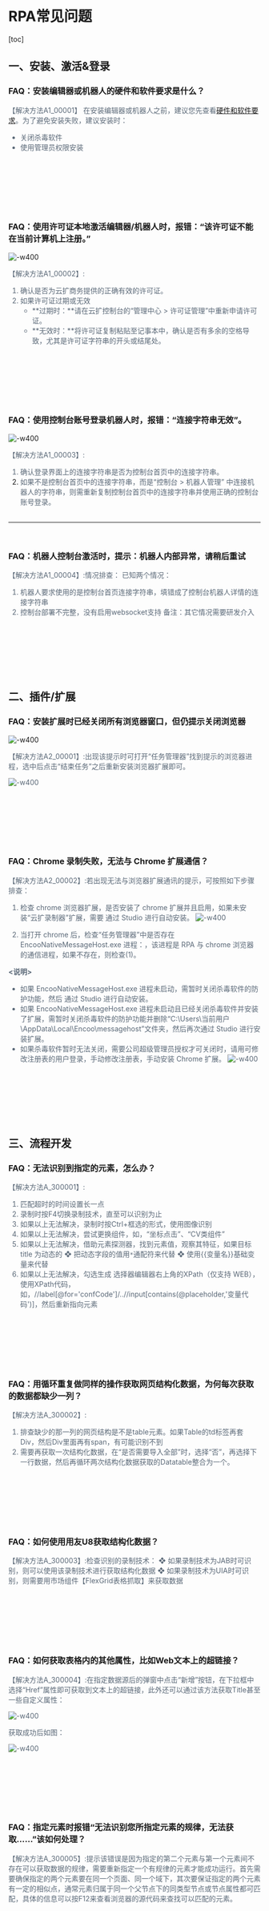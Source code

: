 # RPA常见问题

[toc]

## 一、安装、激活&登录

### FAQ：安装编辑器或机器人的硬件和软件要求是什么？

<font color=5a6877> 【解决方法A1_00001】
在安装编辑器或机器人之前，建议您先查看[硬件和软件要求](待补充)。为了避免安装失败，建议安装时：
* 关闭杀毒软件
* 使用管理员权限安装

 </font></br></br>
 ---
 </br>

### FAQ：使用许可证本地激活编辑器/机器人时，报错：“该许可证不能在当前计算机上注册。”

![-w400](https://docimages.blob.core.chinacloudapi.cn/images/troubleshoot/A1_00001.png)

<font color=5a6877> 【解决方法A1_00002】:
1. 确认是否为云扩商务提供的正确有效的许可证。
2. 如果许可证过期或无效
    * **过期时：**请在云扩控制台的“管理中心 > 许可证管理”中重新申请许可证。
    * **无效时：**将许可证复制粘贴至记事本中，确认是否有多余的空格导致，尤其是许可证字符串的开头或结尾处。

 </font></br></br>
---
</br>

### FAQ：使用控制台账号登录机器人时，报错：“连接字符串无效”。

![-w400](https://docimages.blob.core.chinacloudapi.cn/images/troubleshoot/A1_00001-1.png)

<font color=5a6877> 【解决方法A1_00003】:
1. 确认登录界面上的连接字符串是否为控制台首页中的连接字符串。
2. 如果不是控制台首页中的连接字符串，而是“控制台 > 机器人管理” 中连接机器人的字符串，则需重新复制控制台首页中的连接字符串并使用正确的控制台账号登录。
 </font></br></br>
---
</br>

### FAQ：机器人控制台激活时，提示：机器人内部异常，请稍后重试

<font color=5a6877> 【解决方法A1_00004】:情况排查：
已知两个情况：
1. 机器人要求使用的是控制台首页连接字符串，填错成了控制台机器人详情的连接字符串
2. 控制台部署不完整，没有启用websocket支持
备注：其它情况需要研发介入

 </font></br></br>
---
</br>

## 二、插件/扩展

### FAQ：安装扩展时已经关闭所有浏览器窗口，但仍提示关闭浏览器

![-w400](https://docimages.blob.core.chinacloudapi.cn/images/troubleshoot/2-1.png)

<font color=5a6877> 【解决方法A2_00001】:出现该提示时可打开“任务管理器”找到提示的浏览器进程，选中后点击“结束任务”之后重新安装浏览器扩展即可。

![-w400](https://docimages.blob.core.chinacloudapi.cn/images/troubleshoot/2-2.png)

 </font></br></br>
 ---
 </br>

### FAQ：Chrome 录制失败，无法与 Chrome 扩展通信？
<font color=5a6877> 【解决方法A2_00002】:若出现无法与浏览器扩展通讯的提示，可按照如下步骤排查：
1. 检查 chrome 浏览器扩展，是否安装了 chrome 扩展并且启用，如果未安装“云扩录制器”扩展，需要 通过 Studio 进行自动安装。
![-w400](https://docimages.blob.core.chinacloudapi.cn/images/troubleshoot/3-1.png)

2. 当打开 chrome 后，检查“任务管理器”中是否存在 EncooNativeMessageHost.exe 进程：，该进程是 RPA 与 chrome 浏览器的通信进程，如果不存在，则检查(1)。

**<说明>**
* 如果 EncooNativeMessageHost.exe 进程未启动，需暂时关闭杀毒软件的防护功能，然后 通过 Studio 进行自动安装。
* 如果 EncooNativeMessageHost.exe 进程未启动且已经关闭杀毒软件并安装了扩展，需暂时关闭杀毒软件的防护功能并删除“C:\Users\当前用户\AppData\Local\Encoo\messagehost”文件夹，然后再次通过 Studio 进行安装扩展。
* 如果杀毒软件暂时无法关闭，需要公司超级管理员授权才可关闭时，请用可修改注册表的用户登录，手动修改注册表，手动安装 Chrome 扩展。
![-w400](https://docimages.blob.core.chinacloudapi.cn/images/troubleshoot/3-2.png)

 </font></br></br>
---
</br>


## 三、流程开发

### FAQ：无法识别到指定的元素，怎么办？
<font color=5a6877> 【解决方法A_300001】:
1. 匹配超时的时间设置长一点
2. 录制时按F4切换录制技术，直至可以识别为止
3. 如果以上无法解决，录制时按Ctrl+框选的形式，使用图像识别
4. 如果以上无法解决，尝试更换组件，如，“坐标点击”、“CV类组件”
5. 如果以上无法解决，借助元素探测器，找到元素值，观察其特征，如果目标 title 为动态的
❖ 把动态字段的值用`*`通配符来代替
❖ 使用{{变量名}}基础变量来代替
6.  如果以上无法解决，勾选生成 选择器编辑器右上角的XPath（仅支持 WEB），使用XPath代码，如，//label[@for='confCode']/..//input[contains(@placeholder,'变量代码')]，然后重新指向元素

 </font></br></br>
---
</br>

### FAQ：用循环重复做同样的操作获取网页结构化数据，为何每次获取的数据都缺少一列？

<font color=5a6877> 【解决方法A_300002】:

1. 排查缺少的那一列的网页结构是不是table元素。如果Table的td标签再套Div，然后Div里面再有span，有可能识别不到
2. 需要再获取一次结构化数据，在“是否需要导入全部”时，选择“否”，再选择下一行数据，然后再循环两次结构化数据获取的Datatable整合为一个。

 </font></br></br>
---
</br>

### FAQ：如何使用用友U8获取结构化数据？

<font color=5a6877> 【解决方法A_300003】:检查识别的录制技术：
❖ 如果录制技术为JAB时可识别，则可以使用该录制技术进行获取结构化数据
❖ 如果录制技术为UIA时可识别，则需要用市场组件【FlexGrid表格抓取】来获取数据

 </font></br></br>
 ---
 </br>

### FAQ：如何获取表格内的其他属性，比如Web文本上的超链接？
<font color=5a6877> 【解决方法A_300004】:在指定数据源后的弹窗中点击“新增”按钮，在下拉框中选择“Href”属性即可获取到文本上的超链接，此外还可以通过该方法获取Title甚至一些自定义属性：

![-w400](https://docimages.blob.core.chinacloudapi.cn/images/troubleshoot/4-1.png)


获取成功后如图：

![-w400](https://docimages.blob.core.chinacloudapi.cn/images/troubleshoot/5-1.png)

 </font></br></br>
 ---
 </br>

### FAQ：指定元素时报错“无法识别您所指定元素的规律，无法获取……”该如何处理？

<font color=5a6877> 【解决方法A_300005】:提示该错误是因为指定的第二个元素与第一个元素间不存在可以获取数据的规律，需要重新指定一个有规律的元素才能成功运行。首先需要确保指定的两个元素要在同一个页面、同一个域下，其次要保证指定的两个元素有一定的相似点，通常元素归属于同一个父节点下的同类型节点或节点属性都可匹配，具体的信息可以按F12来查看浏览器的源代码来查找可以匹配的元素。

 </font></br></br>
 ---
 </br>

### FAQ：指定元素成功，但获取到的表格为空是什么原因？

<font color=5a6877> 【解决方法A_300006】:获取结构化数据会优先识别表格，而指定的这个表是空的，页面显示的数据未存在这个表格内，所以获取到的表就是空的。遇到这种情况可以按F12来查看并指定实际显示数据的表的位置，或者在弹出是否获取整表时点击“取消”，之后根据提示手动指定行列中的数据来逐列获取数据即可。

![-w400](https://docimages.blob.core.chinacloudapi.cn/images/troubleshoot/5-2.png)
 
 </font></br></br>
 ---
 </br>



### FAQ：删除失败或写入组件失败，一直卡在删除或写入组件

<font color=5a6877> 【解决办法A_300007】：去掉保护

 </font></br></br>
 ---
 </br>

### FAQ：写入公式,单元格的格式是文本(其实是带了'),导致需要双击下单元格确认格式才能生效

<font color=5a6877> 【解决办法A_300008】：可以先设置格式在插入,或者把插入的那一列改为数值格式,或者用执行宏

 </font></br></br>
 ---
 </br>

### FAQ：写入区域卡死

<font color=5a6877> 【解决办法A_300009】:某些数据含有特殊字符,比如CSV转excel的情况下


 </font></br></br>
 ---
 </br>

### FAQ：Excel/WPS组件：读取单元格内容，出现换行？

<font color=5a6877> 【解决办法A_300010】:str.Trim('\n')

 </font></br></br>
 ---
 </br>

### FAQ：Excel/WPS组件：写入单元格怎么换行？

<font color=5a6877> 【解决办法A_300011】:写入内容输入 +'\n' 就可以换行了

 </font></br></br>
 ---
 </br>

### FAQ：Excel/WPS组件：如何取消工作表密码保护

<font color=5a6877> 【解决办法A_300012】:如下所示

![-w400](https://docimages.blob.core.chinacloudapi.cn/images/troubleshoot/7-1.png)

 </font></br></br>
 ---
 </br>
 
### FAQ：Excel/WPS组件：如何关闭数据链接更新提示弹窗？

![-w400](https://docimages.blob.core.chinacloudapi.cn/images/troubleshoot/7-2.png)

<font color=5a6877> 【解决办法A_300013】: 选择 Excel选项>> 高级>> 常规>>请求自动更新

![-w400](https://docimages.blob.core.chinacloudapi.cn/images/troubleshoot/7-3.png)![](https://docimages.blob.core.chinacloudapi.cn/images/troubleshoot/8-1.png)
 </font></br></br>
 ---
 </br>

### FAQ：Chrome打印页面元素验证失败，如何处理？

![-w400](https://docimages.blob.core.chinacloudapi.cn/images/troubleshoot/8-2.png)

直接指定上图中的元素后进行验证就会验证失败，这是由于该应用窗口在没有焦点的时候拿到的进程名与有焦点时不一样，录制时焦点不在该窗口上而运行时焦点在该窗口上，所以验证运行就会失败。该问题在Chrome的弹窗、Chrome打印页面或金蝶K3等窗口比较常见。

<font color=5a6877> 【解决办法A_300014】:在组件进入录制状态后先按F2，在暂停倒计时时手动点击金蝶K3或Chrome的窗口，这样就会让该软件窗口处于获得焦点的状态，然后等到5秒延迟结束后再录制抓取对应元素即可。运行流程时焦点会自动保持在最新打开的窗口上，按照上述步骤录制的流程就可以正确运行。

 </font></br></br>
 ---
 </br>

### FAQ：使用鼠标系列组件拖动窗口滚动条时无法定位或运行成功但未成功滚动，如何处理？
<font color=5a6877> 【解决办法A_300015】:上述场景不建议使用“鼠标拖动”操作滚动条来运行。</br>
* 桌面应用可以使用组件“鼠标滚动(中键)”、使用“点击”组件点击滚动条的上下按钮或是“发送快捷键”的“{PGDN}”来更好的实现；
* Web页面不需要滚动页面，直接指定要操作的滚动后才显示的元素即可，在运行时会自动定位。</br>
如果确需使用鼠标拖动组件操作滚动条，则需注意指定的滚动条滑块的位置，即图中框起来的区域：</br>

![-w400](https://docimages.blob.core.chinacloudapi.cn/images/troubleshoot/9-1.png)

之后设置属性“纵坐标偏移”多少像素才能正确触发滚动操作：

![-w400](https://docimages.blob.core.chinacloudapi.cn/images/troubleshoot/9-2.png)

如果指定到的是整个滚动条或滚动条上非滑块的区域就会出现组件运行成功但页面未滚动的现象。

 </font></br></br>
 ---
 </br>

### FAQ：鼠标拖动成功但滚动条只滚动了一点，是怎么回事？
<font color=5a6877> 【解决办法A_300016】:拖动只运行一点可能是因为设置的偏移属性太小，也可能是窗口未全屏导致的，可将要执行拖动的窗口全屏后，再设置大一些的值(如1000像素)即可成功运行。
![-w400](https://docimages.blob.core.chinacloudapi.cn/images/troubleshoot/9-2.png)
 </font></br></br>
 ---
 </br>

### FAQ：输入文本时被输入法拦截导致输入内容发送变化，怎么办？

<font color=5a6877> 【解决办法A_300017】:因为“模拟键盘”是触发key的事件来输入文本的，所以会被系统输入法所阻挡，如果需要以“模拟键盘”的方式输入文本就需要将系统的默认输入法设置为系统自带的“英语(美国) – 美式键盘”，以Win10为例：进入系统设置->打开“时间和语言”->点击“语言”->打开“键盘”，将“替代默认输入法”的选项修改为“英语(美国) – 美式键盘”

![-w400](https://docimages.blob.core.chinacloudapi.cn/images/troubleshoot/10-1.png)

</font></br></br>
 ---
 </br>

### FAQ：输入文本组件：运行成功但文本未被成功输入，如何解决？

<font color=5a6877> 【解决办法A_300018】:运行成功是因为组件找到了元素，并根据设置发送了事件，未成功输入说明发送的事件文本未显示到输入框内，可能是指定错了元素或者元素不支持设置焦点。所以首先判断一下指定的元素是否有误，即确保该组件指定的元素是要输入的文本输入框而不是输入框所在的DIV或窗体；在确认无误后可以将“输入方式”改为“模拟键盘”：

![-w400](https://docimages.blob.core.chinacloudapi.cn/images/troubleshoot/10-2.png)

如仍未输入成功可将“输入前行为”改为“点击”：

![-w400](https://docimages.blob.core.chinacloudapi.cn/images/troubleshoot/10-3.png)

 </font></br></br>
 ---
 </br>

### FAQ：输入文本组件：提示“元素无法输入文本”或不能指定的元素时如何处理？

<font color=5a6877> 【解决办法A_300019】:“输入文本”支持“input”类型的元素，指定非该类型的元素时就会跳出该提示，解决办法是在“输入文本”前添加一个“点击”组件，点击需要输入文本的元素，之后“输入文本”组件不指定元素，将文本填入即可：

![-w400](https://docimages.blob.core.chinacloudapi.cn/images/troubleshoot/11-1.png)

或是使用“发送快捷键”、“设置剪贴板”等组件操作。

![-w400](https://docimages.blob.core.chinacloudapi.cn/images/troubleshoot/11-2.png)

 </font></br></br>
 ---
 </br>

### FAQ：自动化过程中提示需要“管理员权限”时如何处理？

<font color=5a6877> 【解决办法A_300020】:：Windows下操作很多应用时需要更高级别的应用时需要管理员权限才能做到，比如任务管理器，资源监视器等。要录制、运行这些应用时，需要右键项目名词，之后点击“项目设置”

在弹出的窗口中找到 常规->执行权限->选择“以管理员权限运行”

![-w400](https://docimages.blob.core.chinacloudapi.cn/images/troubleshoot/12-1.png)

之后关闭编辑器，在编辑器上右键，选择“以管理员身份运行”即可：

![-w400](https://docimages.blob.core.chinacloudapi.cn/images/troubleshoot/12-2.png)

 </font></br></br>
 ---
 </br>

## 四、流程调试

## 五、流程运行

### FAQ：机器人运行时黑屏，如何排查与解决？
机器人开启录屏执行流程，流程结束后，本地或控制台上看到的录屏视频画面是黑屏，但视频里面还是有字幕的。

![-w400](https://docimages.blob.core.chinacloudapi.cn/images/troubleshoot/13-1.png)

<font color=5a6877> 【解决方法A5_00001】:
* 如果已使用mstsc远程桌面连接到了该机器人环境，并且mstsc没有断开，而是将窗口最小化了。只需断掉mstsc或保持mstsc窗口不被最小化即可
* 如果在流程执行前、或执行过程中，通过RDP会话保持功能，使当前session进入了“远程连接已断开，但session仍在活动中”的状态。但此时因为一些客户的环境设置了“自动锁屏”，使得当前session进入了锁屏状态，也就无法录制到任何画面了。即, 出现此类问题时，运行环境满足以下几个特点：
    ○ 机器人所在的环境是通过远程桌面访问的
    ○ 机器人开启了RDP会话保持
    ○ 计算机开启了“自动锁屏”，并且已进入锁屏状态

根据如下方法进行排查：
**方法一：修改本地安全策略**
1. 进入secpol.msc，找到如图设置并双击

![-w400](https://docimages.blob.core.chinacloudapi.cn/images/troubleshoot/13-2.png)

2. 删除下图中的数值（即不锁屏），点击确定

![-w400](https://docimages.blob.core.chinacloudapi.cn/images/troubleshoot/14-1.png)
  
**方法二：修改注册表**
1. 打开regedit，`HKEY_LOCAL_MACHINE\SOFTWARE\Microsoft\Windows\CurrentVersion\Policies\System`
2. 如果需要设置为不锁屏，删掉"InactivityTimeoutSecs"项目，或是将该项目的值改为0
3. 如果需要保留锁屏但要延长自动锁屏时间，若"InactivityTimeoutSecs"已存在，则直接将值修改为新的自动锁屏时间；否则可以在右侧创建一个名为"InactivityTimeoutSecs"的DWORD(32位)项目，值为自动锁屏时间

 </font></br></br>
 ---
 </br>

## 六、流程管理

## 七、私有化部署

### FAQ：如何清理私有化部署中的日志文件？

<font color=5a6877> 【解决方法A7_00001】:如果控制台的系统设置中没有流程日志清理功能，可升级至最新版控制台。如暂时无法升级，但日志文件过大，可手动执行以下脚本处理：
cd  {控制台安装目录} #例如在/usr/console/consolev4pvt-4.1.118351
rm -rf data/minio/.minio.sys/multipart/*
rm -rf data/minio/.minio.sys/tmp/*
rm -rf data/minio/v2-robot*

控制台目录结构

![-w400](https://docimages.blob.core.chinacloudapi.cn/images/troubleshoot/15-1.png)

 </font></br></br>
 ---
 </br>

